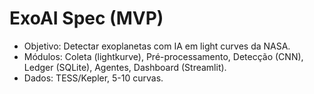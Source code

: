 # ExoAI Spec (MVP)
- Objetivo: Detectar exoplanetas com IA em light curves da NASA.
- Módulos: Coleta (lightkurve), Pré-processamento, Detecção (CNN), Ledger (SQLite), Agentes, Dashboard (Streamlit).
- Dados: TESS/Kepler, 5-10 curvas.